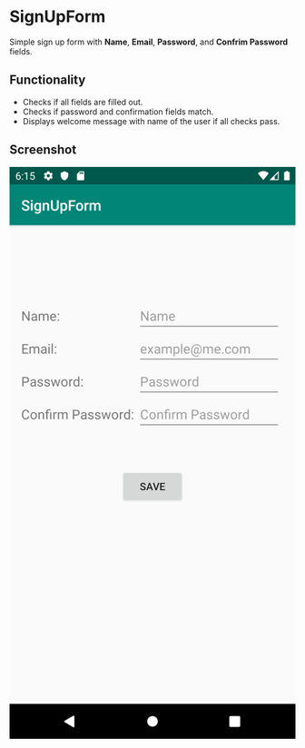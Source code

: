# SignUpForm
Simple sign up form with **Name**, **Email**, **Password**, and **Confrim Password** fields.

## Functionality
* Checks if all fields are filled out.
* Checks if password and confirmation fields match.
* Displays welcome message with name of the user if all checks pass.

## Screenshot
![Form ScreenShot](https://github.com/RishirP/CIS3515_SignUpForm/blob/master/Screenshot.png)
